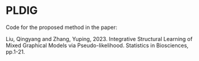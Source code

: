 # PLDIG

Code for the proposed method in the paper:

Liu, Qingyang and Zhang, Yuping, 2023. Integrative Structural Learning of Mixed Graphical Models via Pseudo-likelihood. Statistics in Biosciences, pp.1-21.
